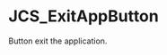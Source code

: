 <div id="content-header">
  <h1>JCS_ExitAppButton</h1>
</div>

<p>
  Button exit the application.
</p>
